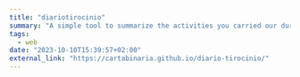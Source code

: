 ```yaml
---
title: "diariotirocinio"
summary: "A simple tool to summarize the activities you carried our during your internship (https://github.com/cartabinaria/diariotirocinio)"
tags:
  - web
date: "2023-10-10T15:39:57+02:00"
external_link: "https://cartabinaria.github.io/diario-tirocinio/"
---
```

